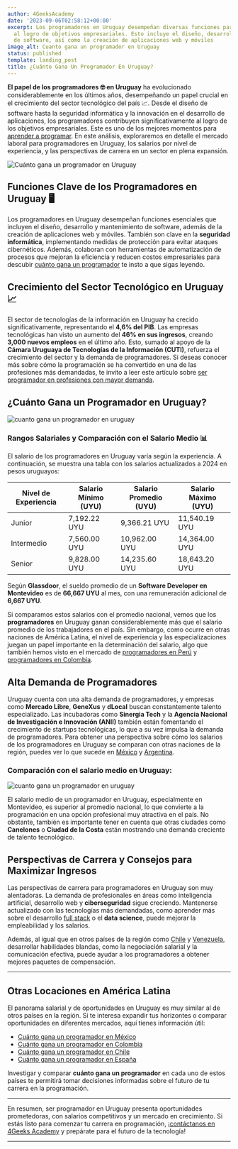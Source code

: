 ```yaml
---
author: 4GeeksAcademy
date: '2023-09-06T02:58:12+00:00'
excerpt: Los programadores en Uruguay desempeñan diversas funciones para contribuir
  al logro de objetivos empresariales. Esto incluye el diseño, desarrollo y mantenimiento
  de software, así como la creación de aplicaciones web y móviles
image_alt: Cuanto gana un programador en Uruguay
status: published
template: landing_post
title: ¿Cuánto Gana Un Programador En Uruguay?
---
```

**El papel de los programadores 🤓 en Uruguay** ha evolucionado considerablemente en los últimos años, desempeñando un papel crucial en el crecimiento del sector tecnológico del país 📈. Desde el diseño de software hasta la seguridad informática y la innovación en el desarrollo de aplicaciones, los programadores contribuyen significativamente al logro de los objetivos empresariales. Este es uno de los mejores momentos para [aprender a programar](https://4geeksacademy.com/es/aprender-a-programar/aprender-a-programar-desde-cero). En este análisis, exploraremos en detalle el mercado laboral para programadores en Uruguay, los salarios por nivel de experiencia, y las perspectivas de carrera en un sector en plena expansión.

![Cuánto gana un programador en Uruguay](https://breathecode.herokuapp.com/v1/media/file/uruguay-montevideo-2-jpg)

## Funciones Clave de los Programadores en Uruguay 🖥️

Los programadores en Uruguay desempeñan funciones esenciales que incluyen el diseño, desarrollo y mantenimiento de software, además de la creación de aplicaciones web y móviles. También son clave en la **seguridad informática**, implementando medidas de protección para evitar ataques cibernéticos. Además, colaboran con herramientas de automatización de procesos que mejoran la eficiencia y reducen costos empresariales para descubir [cuánto gana un programador](/es/cuanto-gana-un-programador/cuanto-gana-un-programador) te insto a que sigas leyendo.

## Crecimiento del Sector Tecnológico en Uruguay 📈

El sector de tecnologías de la información en Uruguay ha crecido significativamente, representando el **4,6% del PIB**. Las empresas tecnológicas han visto un aumento del **46% en sus ingresos**, creando **3,000 nuevos empleos** en el último año. Esto, sumado al apoyo de la **Cámara Uruguaya de Tecnologías de la Información (CUTI)**, refuerza el crecimiento del sector y la demanda de programadores. Si deseas conocer más sobre cómo la programación se ha convertido en una de las profesiones más demandadas, te invito a leer este artículo sobre [ser programador en profesiones con mayor demanda](https://4geeksacademy.com/es/cuanto-gana-un-programador/ser-programador-entre-las-profesiones-con-mayor-demanda).

## ¿Cuánto Gana un Programador en Uruguay?

![cuanto gana un programador en uruguay](https://breathecode.herokuapp.com/v1/media/file/comparacion-de-rango-salariales-jpg)

### Rangos Salariales y Comparación con el Salario Medio 📊

El salario de los programadores en Uruguay varía según la experiencia. A continuación, se muestra una tabla con los salarios actualizados a 2024 en pesos uruguayos:

| Nivel de Experiencia | Salario Mínimo (UYU) | Salario Promedio (UYU) | Salario Máximo (UYU) |
|---|---|---|---|
| Junior | 7,192.22 UYU | 9,366.21 UYU | 11,540.19 UYU |
| Intermedio | 7,560.00 UYU | 10,962.00 UYU | 14,364.00 UYU |
| Senior | 9,828.00 UYU | 14,235.60 UYU | 18,643.20 UYU |


Según **Glassdoor**, el sueldo promedio de un **Software Developer en Montevideo** es de **66,667 UYU** al mes, con una remuneración adicional de **6,667 UYU**.

Si comparamos estos salarios con el promedio nacional, vemos que los **programadores** en Uruguay ganan considerablemente más que el salario promedio de los trabajadores en el país. Sin embargo, como ocurre en otras naciones de América Latina, el nivel de experiencia y las especializaciones juegan un papel importante en la determinación del salario, algo que también hemos visto en el mercado de [programadores en Perú](https://4geeksacademy.com/es/cuanto-gana-un-programador/cuanto-gana-un-programador-en-peru) y [programadores en Colombia](https://4geeksacademy.com/es/cuanto-gana-un-programador/cuanto-gana-un-programador-en-colombia).

## Alta Demanda de Programadores

Uruguay cuenta con una alta demanda de programadores, y empresas como **Mercado Libre**, **GeneXus** y **dLocal** buscan constantemente talento especializado. Las incubadoras como **Sinergia Tech** y la **Agencia Nacional de Investigación e Innovación (ANII)** también están fomentando el crecimiento de startups tecnológicas, lo que a su vez impulsa la demanda de programadores. Para obtener una perspectiva sobre cómo los salarios de los programadores en Uruguay se comparan con otras naciones de la región, puedes ver lo que sucede en [México](https://4geeksacademy.com/es/cuanto-gana-un-programador/cuanto-gana-un-programador-en-mexico) y [Argentina](https://4geeksacademy.com/es/cuanto-gana-un-programador/cuanto-gana-un-programador-en-argentina).

### Comparación con el salario medio en Uruguay:

![cuanto gana un programador en uruguay](https://breathecode.herokuapp.com/v1/media/file/grafica-uruguay-locaciones-jpg)

El salario medio de un programador en Uruguay, especialmente en Montevideo, es superior al promedio nacional, lo que convierte a la programación en una opción profesional muy atractiva en el país. No obstante, también es importante tener en cuenta que otras ciudades como **Canelones** o **Ciudad de la Costa** están mostrando una demanda creciente de talento tecnológico.

## Perspectivas de Carrera y Consejos para Maximizar Ingresos

Las perspectivas de carrera para programadores en Uruguay son muy alentadoras. La demanda de profesionales en áreas como inteligencia artificial, desarrollo web y **ciberseguridad** sigue creciendo. Mantenerse actualizado con las tecnologías más demandadas, como aprender más sobre el desarrollo [full stack](https://4geeksacademy.com/es/coding-bootcamps/desarrollador-full-stack) o el **data science**, puede mejorar la empleabilidad y los salarios.

Además, al igual que en otros países de la región como [Chile](https://4geeksacademy.com/es/cuanto-gana-un-programador/cuanto-gana-un-programador-en-chile) y [Venezuela](https://4geeksacademy.com/es/cuanto-gana-un-programador/cuanto-gana-un-programador-en-venezuela), desarrollar habilidades blandas, como la negociación salarial y la comunicación efectiva, puede ayudar a los programadores a obtener mejores paquetes de compensación.

---

## Otras Locaciones en América Latina

El panorama salarial y de oportunidades en Uruguay es muy similar al de otros países en la región. Si te interesa expandir tus horizontes o comparar oportunidades en diferentes mercados, aquí tienes información útil:

- [Cuánto gana un programador en México](https://4geeksacademy.com/es/cuanto-gana-un-programador/cuanto-gana-un-programador-en-mexico)
- [Cuánto gana un programador en Colombia](https://4geeksacademy.com/es/cuanto-gana-un-programador/cuanto-gana-un-programador-en-colombia)
- [Cuánto gana un programador en Chile](https://4geeksacademy.com/es/cuanto-gana-un-programador/cuanto-gana-un-programador-en-chile)
- [Cuánto gana un programador en España](https://4geeksacademy.com/es/cuanto-gana-un-programador/cuanto-gana-un-programador-en-espana)
  
Investigar y comparar **cuánto gana un programador** en cada uno de estos países te permitirá tomar decisiones informadas sobre el futuro de tu carrera en la programación.

---

En resumen, ser programador en Uruguay presenta oportunidades prometedoras, con salarios competitivos y un mercado en crecimiento. Si estás listo para comenzar tu carrera en programación, ¡[contáctanos en 4Geeks Academy](https://4geeksacademy.com/es/coding-campus/bootcamp-programacion-lima-peru) y prepárate para el futuro de la tecnología!

---